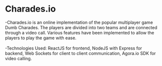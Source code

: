 # Charades.io
-Charades.io is an online implementation of the popular multiplayer game Dumb Charades. The players are divided into two teams and are connected through a video call. Various features have been implemented to allow the players to play the game with ease.
<br>
<br>
-Technologies Used: ReactJS for frontend, NodeJS with Express for backend, Web Sockets for client to client communication, Agora.io SDK for video calling.
